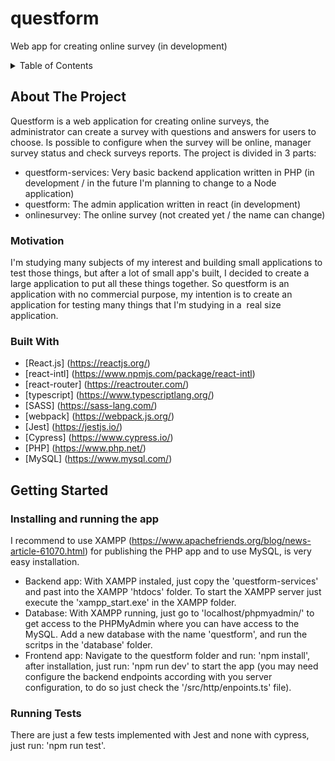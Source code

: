 # questform
Web app for creating online survey (in development)

<details>
  <summary>Table of Contents</summary>
  <ul>
    <li><a href="#about-the-project">About The Project</a></li>
    <li><a href="#motivation">Motivation</a></li>
    <li><a href="#built-with">Built With</a></li>
    <li><a href="#getting-started">Getting Started</a>
    </li>
    <li><a href="#Instaling-and-running-the-app">Installing and running the app</a></li>
    <li><a href="#running-tests">Running Tests</a></li>
  </ul>
</details>

## About The Project

Questform is a web application for creating online surveys, the administrator can create a survey with questions and answers for users to choose. Is possible to configure when the survey will be online, manager survey status and check surveys reports. The project is divided in 3 parts:
- questform-services: Very basic backend application written in PHP (in development / in the future I'm planning to change to a Node application)
- questform: The admin application written in react (in development)
- onlinesurvey: The online survey (not created yet / the name can change)

### Motivation

I'm studying many subjects of my interest and building small applications to test those things, but after a lot of small app's built, I decided to create a large application to put all these things together. So questform is an application with no commercial purpose, my intention is to create an application for testing many things that I'm studying in a  real size application.

### Built With

* [React.js] (https://reactjs.org/)
* [react-intl] (https://www.npmjs.com/package/react-intl)
* [react-router] (https://reactrouter.com/)
* [typescript] (https://www.typescriptlang.org/)
* [SASS] (https://sass-lang.com/)
* [webpack] (https://webpack.js.org/)
* [Jest] (https://jestjs.io/)
* [Cypress] (https://www.cypress.io/)
* [PHP] (https://www.php.net/)
* [MySQL] (https://www.mysql.com/)

## Getting Started

### Installing and running the app

I recommend to use XAMPP (https://www.apachefriends.org/blog/news-article-61070.html) for publishing the PHP app and to use MySQL, is very easy installation.

- Backend app: With XAMPP instaled, just copy the 'questform-services' and past into the XAMPP 'htdocs' folder. To start the XAMPP server just execute the 'xampp_start.exe' in the XAMPP folder.
- Database: With XAMPP running, just go to 'localhost/phpmyadmin/' to get access to the PHPMyAdmin where you can have access to the MySQL. Add a new database with the name 'questform', and run the scritps in the 'database' folder.
- Frontend app: Navigate to the questform folder and run: 'npm install', after installation, just run: 'npm run dev' to start the app (you may need configure the backend endpoints according with you server configuration, to do so just check the '/src/http/enpoints.ts' file).

### Running Tests

There are just a few tests implemented with Jest and none with cypress, just run: 'npm run test'.
